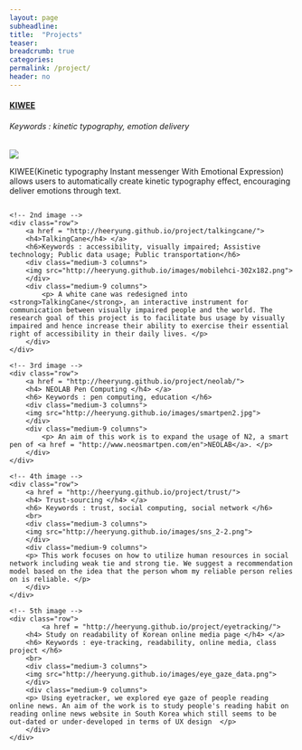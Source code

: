 ```yaml
---
layout: page
subheadline:  
title:  "Projects"
teaser: 
breadcrumb: true
categories:
permalink: /project/
header: no
---
```


<div id = "container">
    <div class="row">
        <a href = "http://heeryung.github.io/project/kt/">
        <h4>KIWEE</h4> </a>
        <h6>Keywords : kinetic typography, emotion delivery</h6>
        <div class="medium-3 columns">
        <img src="http://heeryung.github.io/images/engine2.png">
        </div>
        <div class="medium-9 columns">
            <p> KIWEE(Kinetic typography Instant messenger With Emotional Expression) allows users to automatically create kinetic typography effect, encouraging deliver emotions through text. </p>
        </div>
    </div>

    <!-- 2nd image -->
    <div class="row">
        <a href = "http://heeryung.github.io/project/talkingcane/">
        <h4>TalkingCane</h4> </a>
        <h6>Keywords : accessibility, visually impaired; Assistive technology; Public data usage; Public transportation</h6>
        <div class="medium-3 columns">
        <img src="http://heeryung.github.io/images/mobilehci-302x182.png">
        </div>
        <div class="medium-9 columns">
            <p> A white cane was redesigned into <strong>TalkingCane</strong>, an interactive instrument for communication between visually impaired people and the world. The research goal of this project is to facilitate bus usage by visually impaired and hence increase their ability to exercise their essential right of accessibility in their daily lives. </p>
        </div>
    </div>

    <!-- 3rd image -->
    <div class="row">
        <a href = "http://heeryung.github.io/project/neolab/">
        <h4> NEOLAB Pen Computing </h4> </a>
        <h6> Keywords : pen computing, education </h6>
        <div class="medium-3 columns">
        <img src="http://heeryung.github.io/images/smartpen2.jpg">
        </div>
        <div class="medium-9 columns">
            <p> An aim of this work is to expand the usage of N2, a smart pen of <a href = "http://www.neosmartpen.com/en">NEOLAB</a>. </p>
        </div>
    </div>

    <!-- 4th image -->
    <div class="row">
        <a href = "http://heeryung.github.io/project/trust/">
        <h4> Trust-sourcing </h4> </a>
        <h6> Keywords : trust, social computing, social network </h6>
        <br>
        <div class="medium-3 columns">
        <img src="http://heeryung.github.io/images/sns_2-2.png">
        </div>
        <div class="medium-9 columns">
        <p> This work focuses on how to utilize human resources in social network including weak tie and strong tie. We suggest a recommendation model based on the idea that the person whom my reliable person relies on is reliable. </p>
        </div>
    </div>
     
    <!-- 5th image -->
    <div class="row">
            <a href = "http://heeryung.github.io/project/eyetracking/">
        <h4> Study on readability of Korean online media page </h4> </a>
        <h6> Keywords : eye-tracking, readability, online media, class project </h6>
        <br>
        <div class="medium-3 columns">
        <img src="http://heeryung.github.io/images/eye_gaze_data.png">
        </div>
        <div class="medium-9 columns">
        <p> Using eyetracker, we explored eye gaze of people reading online news. An aim of the work is to study people's reading habit on reading online news website in South Korea which still seems to be out-dated or under-developed in terms of UX design  </p>
        </div>
    </div>
</div>
